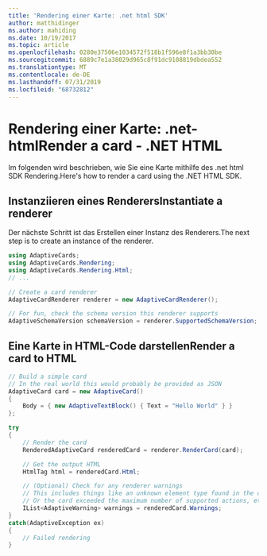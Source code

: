 ```yaml
---
title: 'Rendering einer Karte: .net html SDK'
author: matthidinger
ms.author: mahiding
ms.date: 10/19/2017
ms.topic: article
ms.openlocfilehash: 0280e37506e1034572f518b1f596e8f1a3bb30be
ms.sourcegitcommit: 6889c7e1a38029d965c8f91dc9108819dbdea552
ms.translationtype: MT
ms.contentlocale: de-DE
ms.lasthandoff: 07/31/2019
ms.locfileid: "68732812"
---
```

# <a name="render-a-card---net-html"></a><span data-ttu-id="e9e75-102">Rendering einer Karte: .net-html</span><span class="sxs-lookup"><span data-stu-id="e9e75-102">Render a card - .NET HTML</span></span>

<span data-ttu-id="e9e75-103">Im folgenden wird beschrieben, wie Sie eine Karte mithilfe des .net html SDK Rendering.</span><span class="sxs-lookup"><span data-stu-id="e9e75-103">Here's how to render a card using the .NET HTML SDK.</span></span>

## <a name="instantiate-a-renderer"></a><span data-ttu-id="e9e75-104">Instanziieren eines Renderers</span><span class="sxs-lookup"><span data-stu-id="e9e75-104">Instantiate a renderer</span></span>

<span data-ttu-id="e9e75-105">Der nächste Schritt ist das Erstellen einer Instanz des Renderers.</span><span class="sxs-lookup"><span data-stu-id="e9e75-105">The next step is to create an instance of the renderer.</span></span> 

```csharp
using AdaptiveCards;
using AdaptiveCards.Rendering;
using AdaptiveCards.Rendering.Html;
// ... 

// Create a card renderer
AdaptiveCardRenderer renderer = new AdaptiveCardRenderer();

// For fun, check the schema version this renderer supports
AdaptiveSchemaVersion schemaVersion = renderer.SupportedSchemaVersion; // 1.0
```

## <a name="render-a-card-to-html"></a><span data-ttu-id="e9e75-106">Eine Karte in HTML-Code darstellen</span><span class="sxs-lookup"><span data-stu-id="e9e75-106">Render a card to HTML</span></span>

```csharp
// Build a simple card
// In the real world this would probably be provided as JSON
AdaptiveCard card = new AdaptiveCard()
{
    Body = { new AdaptiveTextBlock() { Text = "Hello World" } }
};

try
{
    // Render the card
    RenderedAdaptiveCard renderedCard = renderer.RenderCard(card);

    // Get the output HTML 
    HtmlTag html = renderedCard.Html;

    // (Optional) Check for any renderer warnings
    // This includes things like an unknown element type found in the card
    // Or the card exceeded the maximum number of supported actions, etc
    IList<AdaptiveWarning> warnings = renderedCard.Warnings;
}
catch(AdaptiveException ex)
{
    // Failed rendering
}
```
